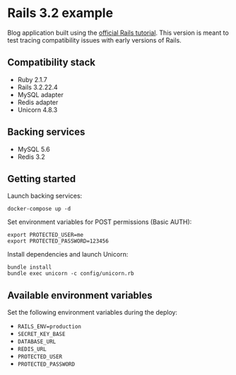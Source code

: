 # Rails 3.2 example

Blog application built using the [official Rails tutorial][1]. This version is meant to test
tracing compatibility issues with early versions of Rails.

[1]: http://guides.rubyonrails.org/getting_started.html

## Compatibility stack

* Ruby 2.1.7
* Rails 3.2.22.4
* MySQL adapter
* Redis adapter
* Unicorn 4.8.3

## Backing services

* MySQL 5.6
* Redis 3.2

## Getting started

Launch backing services:

    docker-compose up -d

Set environment variables for POST permissions (Basic AUTH):

    export PROTECTED_USER=me
    export PROTECTED_PASSWORD=123456

Install dependencies and launch Unicorn:

    bundle install
    bundle exec unicorn -c config/unicorn.rb

## Available environment variables

Set the following environment variables during the deploy:

* ``RAILS_ENV=production``
* ``SECRET_KEY_BASE``
* ``DATABASE_URL``
* ``REDIS_URL``
* ``PROTECTED_USER``
* ``PROTECTED_PASSWORD``
